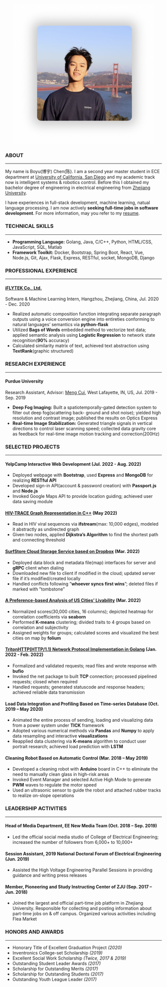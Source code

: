 <div align=center><img src="./selfie.png" alt="drawing" width="450"></div>

### ABOUT
***

My name is Boyu(博宇) Chen(陈). I am a second year master student in ECE department at [University of California, San Diego](https://www.ece.ucsd.edu/) and my academic track now is intelligent systems & robotics control. Before this I obtained my bachelor degree of engineering in electrical engineering from [Zhejiang University](http://www.zju.edu.cn).

I have experiences in full-stack development, machine learning, natual language processing. I am now actively **seeking full-time jobs in software development**. For more information, may you refer to my [resume](/Boyu_Chen_CV.pdf).

### TECHNICAL SKILLS
***

- **Programming Language:** Golang, Java, C/C++, Python, HTML/CSS, JavaScript, SQL, Matlab
- **Framework Toolkit:** Docker, Bootstrap, Spring Boot, React, Vue, Node.js, Git, Ajax, Flask, Express, RESTful,
socket, MongoDB, Django

### PROFESSIONAL EXPERIENCE
***

#### [iFLYTEK Co., Ltd.](http://www.iflytek.com/en/)

Software & Machine Learning Intern, Hangzhou, Zhejiang, China, Jul. 2020 - Dec. 2020

- Realized automatic composition function integrating separate paragraph outputs using a voice conversion engine into entireties conforming to natural languages’ semantics via **python-flask**
- Utilized **Bags of Words** embedded method to vectorize text data; applied semantic analysis using **Logistic Regression** to network state recognition(**90%** accuracy)
- Calculated similarity matrix of text, achieved text abstraction using **TextRank**(graphic structured)

### RESEARCH EXPERIENCE
***

#### Purdue University

Research Assistant, Advisor: [Meng Cui](https://mengcuilab.github.io), West Lafayette, IN, US, Jul. 2019 - Sep. 2019

- **Deep Fog Imaging:** Built a spatiotemporally-gated detection system to filter out deep fog(scattering back- ground and shot noise); yielded high resolution and contrast image; published the results on Optics Express
- **Real-time Image Stabilization:** Generated triangle signals in vertical directions to control laser scanning
speed; collected data gravity core as feedback for real-time image motion tracking and correction(200Hz)

### SELECTED PROJECTS
***

#### YelpCamp Interactive Web Development (Jul. 2022 - Aug. 2022)

- Deployed webpage with **Bootstrap**, used **Express** and **MongoDB** for realizing **RESTful API**
- Developed sign-in API(account & password creation) with **Passport.js** and **Node.js**
- Invoked Google Maps API to provide location guiding; achieved user data saving module

#### [HIV-TRACE Graph Representation in C++](https://github.com/boyu29/HIV-TRACE-Graph-Representation) (May 2022)

- Read in HIV viral sequences via **ifstream**(max: 10,000 edges), modeled it abstractly as undirected graph
- Given two nodes, applied **Dijkstra’s Algorithm** to find the shortest path and connecting threshold

#### [SurfStore Cloud Storage Service based on Dropbox](https://github.com/boyu29/SurfStoreCloudStorageSystem) (Mar. 2022)

- Deployed data block and metadata file(map) interfaces for server and **gRPC** client when dialing
- Downloaded new file to client if modified in the cloud; updated server file if it’s modified/created locally
- Handled conflicts following ”**whoever syncs first wins**”; deleted files if marked with ”tombstone”

#### [A Preference-based Analysis of US Cities’ Livability](https://github.com/boyu29/BestCityToLiveIn) (Mar. 2022)

- Normalized scores(30,000 cities, 16 columns); depicted heatmap for correlation coefficients via **seaborn**
- Performed **K-means** clustering; divided traits to 4 groups based on correlation and subjectivity
- Assigned weights for groups; calculated scores and visualized the best cities on map by **folium**

#### [TritonHTTP(HTTP/1.1) Network Protocol Implementation in Golang](https://github.com/boyu29/TritonHTTP) (Jan. 2022 - Feb. 2022)

- Formalized and validated requests; read files and wrote response with **bufio**
- Invoked the net package to built **TCP** connection; processed pipelined requests; closed when required
- Handled requests; generated statuscode and response headers; achieved reliable data transmission

#### Load Data Integration and Profiling Based on Time-series Database (Oct. 2019 – May 2020)

- Animated the entire process of sending, loading and visualizing data from a power system under **TICK** framework
- Adopted various numerical methods via **Pandas** and **Numpy** to apply data resampling and interactive **visualizations**
- Reapplied data clustering via **K-means** algorithm to conduct user portrait research; achieved load prediction with **LSTM**

#### Cleaning Robot Based on Automatic Control (Mar. 2018 – May 2019)

- Developed a cleaning robot with **Arduino** board in C++ to eliminate the need to manually clean glass in high-risk areas 
- Invoked Event Manager and selected Active High Mode to generate **PWM** waves to regulate the motor speed
- Used an ultrasonic sensor to guide the robot and attached rubber tracks to realize on-slope operations

### LEADERSHIP ACTIVITIES
***

#### Head of  Media Department, EE New Media Team (Oct. 2018 – Sep. 2019)

- Led the official social media studio of College of Electrical Engineering; increased the number of followers from 6,000+ to 10,000+

#### Session Assistant, 2019 National Doctoral Forum of Electrical Engineering (Jun. 2019)

- Assisted the High Voltage Engineering Parallel Sessions in providing guidance and writing press releases

#### Member, Pioneering and Study Instructing Center of ZJU (Sep. 2017 – Jun. 2018)

- Joined the largest and official part-time job platform in Zhejiang University. Responsible for collecting and posting information about part-time jobs on & off campus. Organized various activities including Flea Market

### HONORS AND AWARDS
***

- Honorary Title of Excellent Graduation Project _(2020)_
- Inventronics College-set Scholarship _(2019)_
- Excellent Social Work Scholarship _(Twice, 2017 & 2019)_
- Outstanding Student Leader Awards _(2017)_
- Scholarship for Outstanding Merits _(2017)_
- Scholarship for Outstanding Students _(2017)_
- Outstanding Youth League Leader _(2017)_


<!-- 
You can use the [editor on GitHub](https://github.com/boyu29/boyu29.github.io/edit/master/index.md) to maintain and preview the content for your website in Markdown files.

Whenever you commit to this repository, GitHub Pages will run [Jekyll](https://jekyllrb.com/) to rebuild the pages in your site, from the content in your Markdown files.

### Markdown

Markdown is a lightweight and easy-to-use syntax for styling your writing. It includes conventions for

```markdown
Syntax highlighted code block

# Header 1
## Header 2
### Header 3

- Bulleted
- List

1. Numbered
2. List

**Bold** and _Italic_ and `Code` text

[Link](url) and ![Image](src)
```

For more details see [Basic writing and formatting syntax](https://docs.github.com/en/github/writing-on-github/getting-started-with-writing-and-formatting-on-github/basic-writing-and-formatting-syntax).

### Jekyll Themes

Your Pages site will use the layout and styles from the Jekyll theme you have selected in your [repository settings](https://github.com/boyu29/boyu29.github.io/settings/pages). The name of this theme is saved in the Jekyll `_config.yml` configuration file.

### Support or Contact

Having trouble with Pages? Check out our [documentation](https://docs.github.com/categories/github-pages-basics/) or [contact support](https://support.github.com/contact) and we’ll help you sort it out. -->

